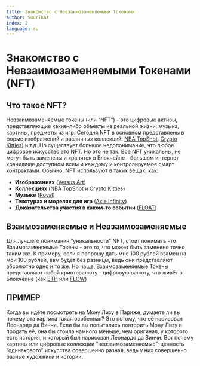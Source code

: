 ```yaml
---
title: Знакомство с Невзаимозаменяемыми Токенами
author: SuuriKat
index: 2
language: ru
---
```


<script>
  import { PopularNFTs, Diagram, TokenTypes } from "$components/guide-diagrams/index"
</script>

# Знакомство с Невзаимозаменяемыми Токенами (NFT)

## Что такое NFT?

Невзаимозаменяемые токены (или “NFT”) - это цифровые активы, представляющие какие-либо объекты из реальной жизни: музыка, картины, предметы из игр. Сегодня NFT в основном представлены в форме изображений и различных коллекций: [NBA TopShot](https://nbatopshot.com/), [Crypto Kitties](https://www.cryptokitties.co/)) и т.д. Но существует большое недопонимание, что любое цифровое искусство это NFT. Но это не так. Все NFT уникальны, не могут быть заменены и хранятся в Блокчейне - большом интернет хранилище доступном всем и каждому и контролируемое смарт контрактами. Обычно, NFT используют в таких вещах, как:

- **Изображениях** ([Versus Art](https://www.versus.auction/))
- **Коллекциях** ([NBA TopShot](https://nbatopshot.com/) и [Crypto Kitties](https://www.cryptokitties.co/))
- **Музыке** ([Royal](https://royal.io/))
- **Текстурах и моделях для игр** ([Axie Infinity](https://axieinfinity.com/))
- **Доказательства участия в каком-то событии** ([FLOAT](https://floats.city))

<Diagram name="Список популярных NFT" number="1.1">
  <PopularNFTs/>
</Diagram>

## Взаимозаменяемые и Невзаимозаменяемые 

Для лучшего понимания “уникальности" NFT, стоит понимать что Взаимозаменяемые Токены - это то, что может быть заменено точно таким же. К примеру, если я попрошу дать мне 100 рублей взамен на мои 100 рублей, вам будет без разницы, ведь они представляют абсолютно одно и то же. Но чаще, Взаимозаменяемые Токены представляют собой криптовалюту - цифровую валюту, что живёт в Блокчейне (как [ETH](https://www.coindesk.com/price/ethereum/) или [FLOW](https://coinmarketcap.com/currencies/flow/))

<Diagram name="Разница между Взаимозаменяемые и Невзаимозаменяемыми вещами" number="1.2">
  <TokenTypes/>
</Diagram>

## ПРИМЕР

Когда вы идёте посмотреть на Мону Лизу в Париже, думаете ли вы почему эта картина такая особенная? Это потому, что её нарисовал Леонардо да Винчи. Если бы вы попытались повторить Мону Лизу и продать её, она бы стоила намного меньше, чем оригинал, у которого есть история, и который был нарисован Леонардо да Винчи. Вот почему картины или цифровые коллекции “невзаимозаменяемые”; ценность “одинакового” искусства совершенно разная, ведь у них совершенно разные художники и истории.